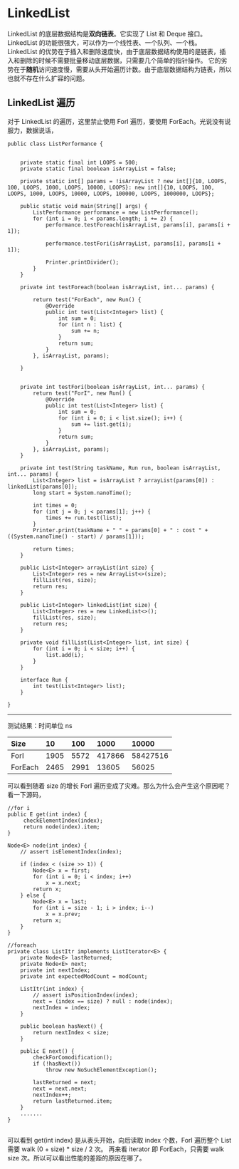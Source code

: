 # LinkedList
LinkedList 的底层数据结构是**双向链表**。它实现了 List 和 Deque 接口。LinkedList 的功能很强大，可以作为一个线性表、一个队列、一个栈。
LinkedList 的优势在于插入和删除速度快，由于底层数据结构使用的是链表，插入和删除的时候不需要批量移动底层数据，只需要几个简单的指针操作。
它的劣势在于**随机**访问速度慢，需要从头开始遍历计数。由于底层数据结构为链表，所以也就不存在什么扩容的问题。

## LinkedList 遍历

对于 LinkedList 的遍历，这里禁止使用 ForI 遍历，要使用 ForEach。光说没有说服力，数据说话，

```
public class ListPerformance {


    private static final int LOOPS = 500;
    private static final boolean isArrayList = false;

    private static int[] params = !isArrayList ? new int[]{10, LOOPS, 100, LOOPS, 1000, LOOPS, 10000, LOOPS}: new int[]{10, LOOPS, 100, LOOPS, 1000, LOOPS, 10000, LOOPS, 100000, LOOPS, 1000000, LOOPS};

    public static void main(String[] args) {
        ListPerformance performance = new ListPerformance();
        for (int i = 0; i < params.length; i += 2) {
            performance.testForeach(isArrayList, params[i], params[i + 1]);

            performance.testFori(isArrayList, params[i], params[i + 1]);

            Printer.printDivider();
        }
    }

    private int testForeach(boolean isArrayList, int... params) {

        return test("ForEach", new Run() {
            @Override
            public int test(List<Integer> list) {
                int sum = 0;
                for (int n : list) {
                    sum += n;
                }
                return sum;
            }
        }, isArrayList, params);

    }


    private int testFori(boolean isArrayList, int... params) {
        return test("ForI", new Run() {
            @Override
            public int test(List<Integer> list) {
                int sum = 0;
                for (int i = 0; i < list.size(); i++) {
                    sum += list.get(i);
                }
                return sum;
            }
        }, isArrayList, params);
    }

    private int test(String taskName, Run run, boolean isArrayList, int... params) {
        List<Integer> list = isArrayList ? arrayList(params[0]) : linkedList(params[0]);
        long start = System.nanoTime();

        int times = 0;
        for (int j = 0; j < params[1]; j++) {
            times += run.test(list);
        }
        Printer.print(taskName + " " + params[0] + " : cost " + ((System.nanoTime() - start) / params[1]));

        return times;
    }

    public List<Integer> arrayList(int size) {
        List<Integer> res = new ArrayList<>(size);
        fillList(res, size);
        return res;
    }

    public List<Integer> linkedList(int size) {
        List<Integer> res = new LinkedList<>();
        fillList(res, size);
        return res;
    }

    private void fillList(List<Integer> list, int size) {
        for (int i = 0; i < size; i++) {
            list.add(i);
        }
    }

    interface Run {
        int test(List<Integer> list);
    }

}
```

--------
测试结果：时间单位 ns  

| Size | 10 | 100 | 1000 | 10000 |
| :------ | :------ | :------ | :------ | :------ |
| ForI | 1905 | 5572 | 417866| 58427516  | 
| ForEach | 2465 | 2991 | 13605| 56025 |

可以看到随着 size 的增长 ForI 遍历变成了灾难。那么为什么会产生这个原因呢？看一下源码，
```
//for i
public E get(int index) {
     checkElementIndex(index);
     return node(index).item;
}

Node<E> node(int index) {
    // assert isElementIndex(index);

    if (index < (size >> 1)) {
        Node<E> x = first;
        for (int i = 0; i < index; i++)
            x = x.next;
        return x;
    } else {
        Node<E> x = last;
        for (int i = size - 1; i > index; i--)
            x = x.prev;
        return x;
    }
}

//foreach
private class ListItr implements ListIterator<E> {
    private Node<E> lastReturned;
    private Node<E> next;
    private int nextIndex;
    private int expectedModCount = modCount;

    ListItr(int index) {
        // assert isPositionIndex(index);
        next = (index == size) ? null : node(index);
        nextIndex = index;
    }

    public boolean hasNext() {
        return nextIndex < size;
    }

    public E next() {
        checkForComodification();
        if (!hasNext())
            throw new NoSuchElementException();

        lastReturned = next;
        next = next.next;
        nextIndex++;
        return lastReturned.item;
    }
    .......
}


```

可以看到 get(int index) 是从表头开始，向后读取 index 个数，ForI 遍历整个 List 需要 walk (0 + size) * size / 2 次。
再来看 iterator 即 ForEach，只需要 walk size 次。所以可以看出性能的差距的原因在哪了。 
